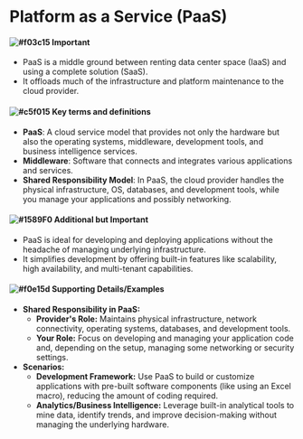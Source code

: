# Platform as a Service (PaaS)

#### ![#f03c15](https://placehold.co/15x15/f03c15/f03c15.png) **Important**
- PaaS is a middle ground between renting data center space (IaaS) and using a complete solution (SaaS).
- It offloads much of the infrastructure and platform maintenance to the cloud provider.

#### ![#c5f015](https://placehold.co/15x15/c5f015/c5f015.png) **Key terms and definitions**
- **PaaS**: A cloud service model that provides not only the hardware but also the operating systems, middleware, development tools, and business intelligence services.
- **Middleware**: Software that connects and integrates various applications and services.
- **Shared Responsibility Model**: In PaaS, the cloud provider handles the physical infrastructure, OS, databases, and development tools, while you manage your applications and possibly networking.

#### ![#1589F0](https://placehold.co/15x15/1589F0/1589F0.png) **Additional but Important**
- PaaS is ideal for developing and deploying applications without the headache of managing underlying infrastructure.
- It simplifies development by offering built-in features like scalability, high availability, and multi-tenant capabilities.

#### ![#f0e15d](https://placehold.co/15x15/f0e15d/f0e15d.png) **Supporting Details/Examples**
- **Shared Responsibility in PaaS:**
  - **Provider's Role:** Maintains physical infrastructure, network connectivity, operating systems, databases, and development tools.
  - **Your Role:** Focus on developing and managing your application code and, depending on the setup, managing some networking or security settings.
- **Scenarios:**
  - **Development Framework:** Use PaaS to build or customize applications with pre-built software components (like using an Excel macro), reducing the amount of coding required.
  - **Analytics/Business Intelligence:** Leverage built-in analytical tools to mine data, identify trends, and improve decision-making without managing the underlying hardware.
